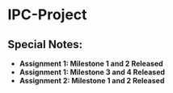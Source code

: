 # IPC-Project

## **Special Notes:**
* **Assignment 1: Milestone 1 and 2 Released**
* **Assignment 1: Milestone 3 and 4 Released**
* **Assignment 2: Milestone 1 and 2 Released**
